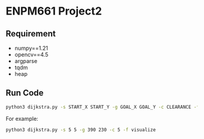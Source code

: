 # ENPM661 Project2

## Requirement
- numpy==1.21
- opencv==4.5
- argparse
- tqdm
- heap

## Run Code

```bash
python3 dijkstra.py -s START_X START_Y -g GOAL_X GOAL_Y -c CLEARANCE -f FILE_NAME
```

For example:
```bash
python3 dijkstra.py -s 5 5 -g 390 230 -c 5 -f visualize
```
